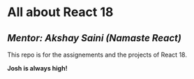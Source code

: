 # All about React 18

## _Mentor: Akshay Saini (Namaste React)_

This repo is for the assignements and the projects of React 18.

**Josh is always high!**
